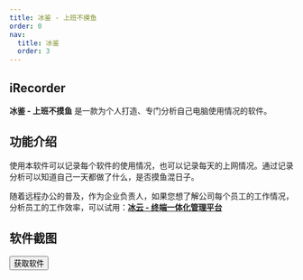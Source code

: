 ```yaml
---
title: 冰鉴 - 上班不摸鱼
order: 0
nav:
  title: 冰鉴
  order: 3
---
```


## iRecorder

**冰鉴 - 上班不摸鱼** 是一款为个人打造、专门分析自己电脑使用情况的软件。

## 功能介绍

使用本软件可以记录每个软件的使用情况，也可以记录每天的上网情况。通过记录分析可以知道自己一天都做了什么，是否摸鱼混日子。

随着远程办公的普及，作为企业负责人，如果您想了解公司每个员工的工作情况，分析员工的工作效率，可以试用：**[冰云 - 终端一体化管理平台](/icms)**

## 软件截图

<div class = "md_footer" >
  <a href = "https://github.com/wecooperate/iRecorder"> <button class="main-button"> 获取软件 </button></a>
</div>
